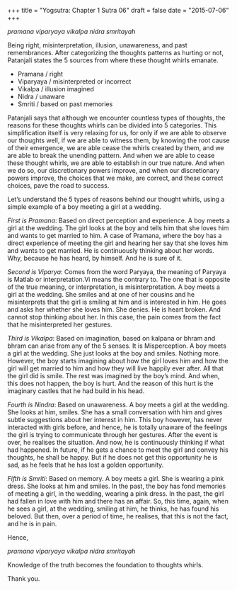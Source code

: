 +++
title = "Yogsutra: Chapter 1 Sutra 06"
draft = false
date = "2015-07-06"
+++

_pramana viparyaya vikalpa nidra smritayah_

Being right, misinterpretation, illusion, unawareness, and past remembrances. After categorizing the thoughts patterns as hurting or not, Patanjali states the 5 sources from where these thought whirls emanate.

- Pramana / right
- Viparyaya / misinterpreted or incorrect
- Vikalpa / illusion imagined
- Nidra / unaware
- Smriti / based on past memories

Patanjali says that although we encounter countless types of thoughts, the reasons for these thoughts whirls can be divided into 5 categories. This simplification itself is very relaxing for us, for only if we are able to observe our thoughts well, if we are able to witness them, by knowing the root cause of their emergence, we are able cease the whirls created by them, and we are able to break the unending pattern. And when we are able to cease these thought whirls, we are able to establish in our true nature. And when we do so, our discretionary powers improve, and when our discretionary powers improve, the choices that we make, are correct, and these correct choices, pave the road to success.

Let’s understand the 5 types of reasons behind our thought whirls, using a simple example of a boy meeting a girl at a wedding.

*First is Pramana*: Based on direct perception and experience. A boy meets a girl at the wedding. The girl looks at the boy and tells him that she loves him and wants to get married to him. A case of Pramana, where the boy has a direct experience of meeting the girl and hearing her say that she loves him and wants to get married. He is continuously thinking about her words. Why, because he has heard, by himself. And he is sure of it.

*Second is Viparya*: Comes from the word Paryaya, the meaning of Paryaya is Matlab or interpretation.Vi means the contrary to. The one that is opposite of the true meaning, or interpretation, is misinterpretation. A boy meets a girl at the wedding. She smiles and at one of her cousins and he misinterprets that the girl is smiling at him and is interested in him. He goes and asks her whether she loves him. She denies. He is heart broken. And cannot stop thinking about her. In this case, the pain comes from the fact that he misinterpreted her gestures.

*Third is Vikalpa*: Based on imagination, based on kalpana or bhram and bhram can arise from any of the 5 senses. It is Misperception. A boy meets a girl at the wedding. She just looks at the boy and smiles. Nothing more. However, the boy starts imagining about how the girl loves him and how the girl will get married to him and how they will live happily ever after. All that the girl did is smile. The rest was imagined by the boy’s mind. And when, this does not happen, the boy is hurt. And the reason of this hurt is the imaginary castles that he had build in his head.

*Fourth is Nindra*: Based on unawareness. A boy meets a girl at the wedding. She looks at him, smiles. She has a small conversation with him and gives subtle suggestions about her interest in him. This boy however, has never interacted with girls before, and hence, he is totally unaware of the feelings the girl is trying to communicate through her gestures. After the event is over, he realises the situation. And now, he is continuously thinking if what had happened. In future, if he gets a chance to meet the girl and convey his thoughts, he shall be happy. But if he does not get this opportunity he is sad, as he feels that he has lost a golden opportunity.

*Fifth is Smriti*: Based on memory. A boy meets a girl. She is wearing a pink dress. She looks at him and smiles. In the past, the boy has fond memories of meeting a girl, in the wedding, wearing a pink dress. In the past, the girl had fallen in love with him and there has an affair. So, this time, again, when he sees a girl, at the wedding, smiling at him, he thinks, he has found his beloved. But then, over a period of time, he realises, that this is not the fact, and he is in pain.

Hence,

_pramana viparyaya vikalpa nidra smritayah_

Knowledge of the truth becomes the foundation to thoughts whirls.

Thank you.
